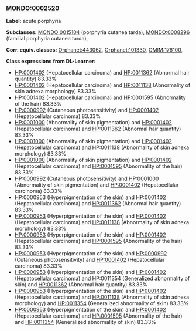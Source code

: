 
### [MONDO:0002520](http://purl.obolibrary.org/obo/MONDO_0002520)
**Label:** acute porphyria

**Subclasses:** [MONDO:0015104](http://purl.obolibrary.org/obo/MONDO_0015104) (porphyria cutanea tarda), [MONDO:0008296](http://purl.obolibrary.org/obo/MONDO_0008296) (familial porphyria cutanea tarda), 

**Corr. equiv. classes:** [Orphanet:443062](http://www.orpha.net/ORDO/Orphanet_443062), [Orphanet:101330](http://www.orpha.net/ORDO/Orphanet_101330), [OMIM:176100](http://purl.obolibrary.org/obo/OMIM_176100), 

**Class expressions from DL-Learner:**

- [HP:0001402](http://purl.obolibrary.org/obo/HP_0001402) (Hepatocellular carcinoma) and [HP:0011362](http://purl.obolibrary.org/obo/HP_0011362) (Abnormal hair quantity) 83.33%
- [HP:0001402](http://purl.obolibrary.org/obo/HP_0001402) (Hepatocellular carcinoma) and [HP:0011138](http://purl.obolibrary.org/obo/HP_0011138) (Abnormality of skin adnexa morphology) 83.33%
- [HP:0001402](http://purl.obolibrary.org/obo/HP_0001402) (Hepatocellular carcinoma) and [HP:0001595](http://purl.obolibrary.org/obo/HP_0001595) (Abnormality of the hair) 83.33%
- [HP:0000992](http://purl.obolibrary.org/obo/HP_0000992) (Cutaneous photosensitivity) and [HP:0001402](http://purl.obolibrary.org/obo/HP_0001402) (Hepatocellular carcinoma) 83.33%
- [HP:0001000](http://purl.obolibrary.org/obo/HP_0001000) (Abnormality of skin pigmentation) and [HP:0001402](http://purl.obolibrary.org/obo/HP_0001402) (Hepatocellular carcinoma) and [HP:0011362](http://purl.obolibrary.org/obo/HP_0011362) (Abnormal hair quantity) 83.33%
- [HP:0001000](http://purl.obolibrary.org/obo/HP_0001000) (Abnormality of skin pigmentation) and [HP:0001402](http://purl.obolibrary.org/obo/HP_0001402) (Hepatocellular carcinoma) and [HP:0011138](http://purl.obolibrary.org/obo/HP_0011138) (Abnormality of skin adnexa morphology) 83.33%
- [HP:0001000](http://purl.obolibrary.org/obo/HP_0001000) (Abnormality of skin pigmentation) and [HP:0001402](http://purl.obolibrary.org/obo/HP_0001402) (Hepatocellular carcinoma) and [HP:0001595](http://purl.obolibrary.org/obo/HP_0001595) (Abnormality of the hair) 83.33%
- [HP:0000992](http://purl.obolibrary.org/obo/HP_0000992) (Cutaneous photosensitivity) and [HP:0001000](http://purl.obolibrary.org/obo/HP_0001000) (Abnormality of skin pigmentation) and [HP:0001402](http://purl.obolibrary.org/obo/HP_0001402) (Hepatocellular carcinoma) 83.33%
- [HP:0000953](http://purl.obolibrary.org/obo/HP_0000953) (Hyperpigmentation of the skin) and [HP:0001402](http://purl.obolibrary.org/obo/HP_0001402) (Hepatocellular carcinoma) and [HP:0011362](http://purl.obolibrary.org/obo/HP_0011362) (Abnormal hair quantity) 83.33%
- [HP:0000953](http://purl.obolibrary.org/obo/HP_0000953) (Hyperpigmentation of the skin) and [HP:0001402](http://purl.obolibrary.org/obo/HP_0001402) (Hepatocellular carcinoma) and [HP:0011138](http://purl.obolibrary.org/obo/HP_0011138) (Abnormality of skin adnexa morphology) 83.33%
- [HP:0000953](http://purl.obolibrary.org/obo/HP_0000953) (Hyperpigmentation of the skin) and [HP:0001402](http://purl.obolibrary.org/obo/HP_0001402) (Hepatocellular carcinoma) and [HP:0001595](http://purl.obolibrary.org/obo/HP_0001595) (Abnormality of the hair) 83.33%
- [HP:0000953](http://purl.obolibrary.org/obo/HP_0000953) (Hyperpigmentation of the skin) and [HP:0000992](http://purl.obolibrary.org/obo/HP_0000992) (Cutaneous photosensitivity) and [HP:0001402](http://purl.obolibrary.org/obo/HP_0001402) (Hepatocellular carcinoma) 83.33%
- [HP:0000953](http://purl.obolibrary.org/obo/HP_0000953) (Hyperpigmentation of the skin) and [HP:0001402](http://purl.obolibrary.org/obo/HP_0001402) (Hepatocellular carcinoma) and [HP:0011354](http://purl.obolibrary.org/obo/HP_0011354) (Generalized abnormality of skin) and [HP:0011362](http://purl.obolibrary.org/obo/HP_0011362) (Abnormal hair quantity) 83.33%
- [HP:0000953](http://purl.obolibrary.org/obo/HP_0000953) (Hyperpigmentation of the skin) and [HP:0001402](http://purl.obolibrary.org/obo/HP_0001402) (Hepatocellular carcinoma) and [HP:0011138](http://purl.obolibrary.org/obo/HP_0011138) (Abnormality of skin adnexa morphology) and [HP:0011354](http://purl.obolibrary.org/obo/HP_0011354) (Generalized abnormality of skin) 83.33%
- [HP:0000953](http://purl.obolibrary.org/obo/HP_0000953) (Hyperpigmentation of the skin) and [HP:0001402](http://purl.obolibrary.org/obo/HP_0001402) (Hepatocellular carcinoma) and [HP:0001595](http://purl.obolibrary.org/obo/HP_0001595) (Abnormality of the hair) and [HP:0011354](http://purl.obolibrary.org/obo/HP_0011354) (Generalized abnormality of skin) 83.33%



